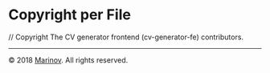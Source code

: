 # Copyright per File

// Copyright The CV generator frontend (cv-generator-fe) contributors.

---

© 2018 [Marinov](http://marinov.link "Marinov"). All rights reserved.
